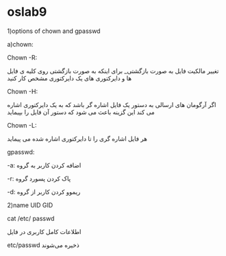# oslab9

1)options of chown and gpasswd

 a)chown:

Chown -R:

تغییر مالکیت فایل به صورت بازگشتی_ برای اینکه به صورت بازگشتی روی 
کلیه ی فایل ها و دایرکتوری های یک دایرکتوری مشخص کار کنید

Chown -H: 

اگر آرگومان های ارسالی به دستور یک فایل اشاره گر باشد که به یک دایرکتوری
اشاره می کند این گزینه باعث می شود که دستور آن فایل را بپیماید

Chown -L:

هر فایل اشاره گری را تا دایرکتوری اشاره شده می پیماید 

gpasswd:

-a: 
اضافه کردن کاربر به گروه

-r: 
پاک کردن پسورد گروه

-d:
ریموو کردن کاربر از گروه 

2)name UID GID

cat /etc/ passwd

 
 اطلاعات کامل کاربری در فایل
  
etc/passwd
ذخیره می‌شوند


